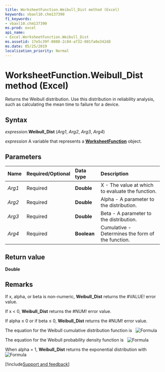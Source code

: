 ```yaml
---
title: WorksheetFunction.Weibull_Dist method (Excel)
keywords: vbaxl10.chm137390
f1_keywords:
- vbaxl10.chm137390
ms.prod: excel
api_name:
- Excel.WorksheetFunction.Weibull_Dist
ms.assetid: 17e5c39f-0808-2c84-a732-801fa0e342d8
ms.date: 05/25/2019
localization_priority: Normal
---
```



# WorksheetFunction.Weibull_Dist method (Excel)

Returns the Weibull distribution. Use this distribution in reliability analysis, such as calculating the mean time to failure for a device.


## Syntax

_expression_.**Weibull_Dist** (_Arg1_, _Arg2_, _Arg3_, _Arg4_)

_expression_ A variable that represents a **[WorksheetFunction](Excel.WorksheetFunction.md)** object.


## Parameters

|Name|Required/Optional|Data type|Description|
|:-----|:-----|:-----|:-----|
| _Arg1_|Required| **Double**|X - The value at which to evaluate the function.|
| _Arg2_|Required| **Double**|Alpha - A parameter to the distribution.|
| _Arg3_|Required| **Double**|Beta - A parameter to the distribution.|
| _Arg4_|Required| **Boolean**|Cumulative - Determines the form of the function.|

## Return value

**Double**


## Remarks

If x, alpha, or beta is non-numeric, **Weibull_Dist** returns the #VALUE! error value.
    
If x < 0, **Weibull_Dist** returns the #NUM! error value.
    
If alpha ≤ 0 or if beta ≤ 0, **Weibull_Dist** returns the #NUM! error value.
    
The equation for the Weibull cumulative distribution function is &nbsp; ![Formula](../images/awfweib1_ZA06051261.gif)
  
The equation for the Weibull probability density function is &nbsp; ![Formula](../images/awfweib2_ZA06051262.gif)

When alpha = 1, **Weibull_Dist** returns the exponential distribution with &nbsp; ![Formula](../images/awfweib3_ZA06051263.gif)




[!include[Support and feedback](~/includes/feedback-boilerplate.md)]